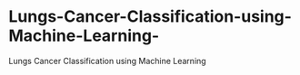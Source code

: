 # Lungs-Cancer-Classification-using-Machine-Learning-
Lungs Cancer Classification using Machine Learning 

